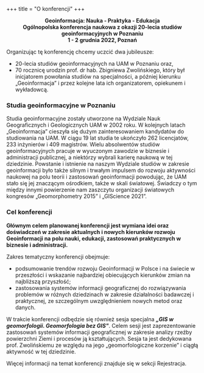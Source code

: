 +++
title = "O konferencji"
+++


<center><b>Geoinformacja: Nauka - Praktyka - Edukacja
<br>Ogólnopolska konferencja naukowa z okazji 20-lecia studiów geoinformacyjnych w Poznaniu
<br> 1 - 2 grudnia 2022, Poznań</b></center>

Organizując tę konferencję chcemy uczcić dwa jubileusze:

- 20-lecia studiów geoinformacyjnych na UAM w Poznaniu oraz,
- 70 rocznicę urodzin prof. dr hab. Zbigniewa Zwolińskiego, który był inicjatorem powołania studiów na specjalności, a później kierunku „Geoinformacja” i przez kolejne lata ich organizatorem, opiekunem i wykładowcą.

<h3>Studia geoinformacyjne w Poznaniu</h3>
<p> Studia geoinformacyjne zostały utworzone na Wydziale Nauk Geograficznych i Geologicznych UAM w 2002 roku. W kolejnych latach „Geoinformacja” cieszyła się dużym zainteresowaniem kandydatów do studiowania na UAM. W ciągu 19 lat studia te ukończyło 262 licencjatów, 233 inżynierów i 409 magistrów. Wielu absolwentów studiów geoinformacyjnych pracuje w wyuczonym zawodzie w biznesie i administracji publicznej, a niektórzy wybrali karierę naukową w tej dziedzinie.
Powstanie i istnienie na naszym Wydziale studiów w zakresie geoinformacji było także silnym i trwałym impulsem do rozwoju aktywności naukowej na polu teorii i zastosowań geoinformacji powodując, że UAM stało się jej znaczącym ośrodkiem, także w skali światowej. Świadczy o tym między innymi powierzenie nam zaszczytu organizacji światowych kongresów „Geomorphometry 2015” i „GIScience 2021”.</p>

<h3>Cel konferencji</h3>

<p><b>Głównym celem planowanej konferencji jest wymiana idei oraz doświadczeń w zakresie aktualnych i nowych kierunków rozwoju Geoinformacji na polu nauki, edukacji, zastosowań praktycznych w biznesie i administracji. </b></p>

Zakres tematyczny konferencji obejmuje:

- podsumowanie trendów rozwoju Geoinformacji w Polsce i na świecie w przeszłości i wskazanie najbardziej obiecujących kierunków zmian na najbliższą przyszłość;
- zastosowania systemów informacji geograficznej do rozwiązywania problemów w różnych dziedzinach w zakresie działalności badawczej i praktycznej, ze szczególnym uwzględnieniem nowych metod oraz danych.

W trakcie konferencji odbędzie się również sesja specjalna <b><i>„GIS w geomorfologii. Geomorfologia bez GIS"</b></i>. Celem sesji jest zaprezentowanie zastosowań systemów informacji geograficznej w zakresie analizy rzeźby powierzchni Ziemi i procesów ją kształtujących. Sesja ta jest dedykowana prof. Zwolińskiemu ze względu na jego „geomorfologiczne korzenie” i ciągłą aktywność w tej dziedzinie.


Więcej informacji na temat konferencji znajduje się w sekcji Rejestracja. 



